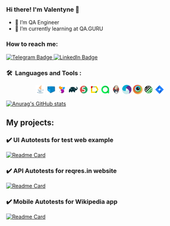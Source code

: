 ### Hi there! I'm Valentyne 👋
- 🔭 I’m QA Engineer
- 🌱 I’m currently learning at QA.GURU

### How to reach me:

  <a href="https://t.me/Almer_Kiuze">
    <img src="https://img.shields.io/badge/Telegram-blue?style=for-the-badge&logo=telegram&logoColor=white" alt="Telegram Badge"/>
  </a>
      
  <a href="https://www.linkedin.com/in/valentyne-goncharov-843a59213/">
    <img src="https://img.shields.io/badge/LinkedIn-blue?style=for-the-badge&logo=linkedin&logoColor=white" alt="LinkedIn Badge">
  </a>

 ### 🛠 &nbsp;Languages and Tools :

<p  align="center"> 

<img width="5%" title="Java" src="Image/Java.svg">
<img width="5%" title="Selenoid" src="Image/Selenoid.svg">
<img width="5%" title="Selenide" src="Image/Selenide.svg">
<img width="5%" title="Gradle" src="Image/Gradle.svg">
<img width="5%" title="Junit5" src="Image/Junit5.svg">
<img width="5%" title="Allure Report" src="Image/Allure.svg">
<img width="5%" title="Allure TestOps" src="Image/Allure_TO.svg">
<img width="5%" title="Jenkins" src="Image/Jenkins.svg">
<img width="5%" title="Appium" src="Image/Appium.svg">
<img width="5%" title="Browserstack" src="Image/Browserstack.svg">
<img width="5%" title="RestAssured" src="Image/RestAssured.svg">
<img width="5%" title="Jira" src="Image/Jira.svg">

</p>

 [![Anurag's GitHub stats](https://github-readme-stats.vercel.app/api?username=valgoncharov)](https://github.com/valgoncharov/github-readme-stats)

 ## My projects:
### :heavy_check_mark: UI Autotests for test web example
[![Readme Card](https://github-readme-stats.vercel.app/api/pin/?username=valgoncharov&repo=qa_guru_owner)](https://github.com/valgoncharov/qa_guru_owner)

### :heavy_check_mark: API Autotests for reqres.in website
[![Readme Card](https://github-readme-stats.vercel.app/api/pin/?username=valgoncharov&repo=diplomApi)](https://github.com/valgoncharov/diplomApi)

### :heavy_check_mark: Mobile Autotests for Wikipedia app
[![Readme Card](https://github-readme-stats.vercel.app/api/pin/?username=valgoncharov&repo=final_project_mobile)](https://github.com/valgoncharovB/final_project_mobile)
